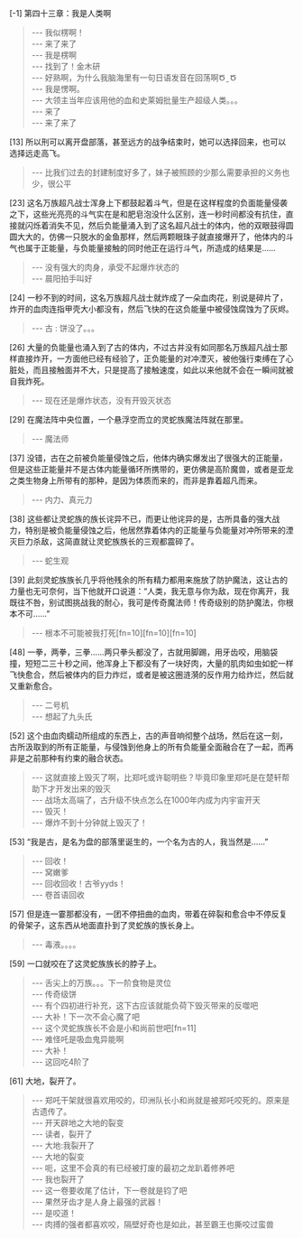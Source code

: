 
[-1] 第四十三章：我是人类啊
>--- 我似楞啊！<br>
>--- 来了来了<br>
>--- 我是楞啊<br>
>--- 找到了！金木研<br>
>--- 好熟啊，为什么我脑海里有一句日语发音在回荡啊Ծ ̮ Ծ<br>
>--- 我是愣啊。<br>
>--- 大领主当年应该用他的血和史莱姆批量生产超级人类。。。<br>
>--- 来了<br>
>--- 来了来了<br>

[13] 所以刑可以离开盘部落，甚至远方的战争结束时，她可以选择回来，也可以选择远走高飞。
>--- 比我们过去的封建制度好多了，妹子被照顾的少那么需要承担的义务也少，很公平<br>

[23] 这名万族超凡战士浑身上下都鼓起着斗气，但是在这样程度的负面能量侵袭之下，这些光亮亮的斗气实在是和肥皂泡没什么区别，连一秒时间都没有抗住，直接就闪烁着消失不见，然后负能量涌入到了这名超凡战士的体内，他的双眼鼓得圆圆大大的，仿佛一只脱水的金鱼那样，然后两颗眼珠子就直接爆开了，他体内的斗气也属于正能量，与负能量接触的同时他正在运行斗气，所造成的结果是……
>--- 没有强大的肉身，承受不起爆炸状态的<br>
>--- 晨阳拍手叫好<br>

[24] 一秒不到的时间，这名万族超凡战士就炸成了一朵血肉花，别说是碎片了，炸开的血肉连指甲壳大小都没有，然后飞快的在这负能量中被侵蚀腐蚀为了灰烬。
>--- 古 : 饼没了。。。<br>

[26] 大量的负能量也涌入到了古的体内，不过古并没有如同那名万族超凡战士那样直接炸开，一方面他已经有经验了，正负能量的对冲湮灭，被他强行束缚在了心脏处，而且接触面并不大，只是提高了接触速度，如此以来他就不会在一瞬间就被自我炸死。
>--- 现在还是爆炸状态，没有开毁灭状态<br>

[29] 在魔法阵中央位置，一个悬浮空而立的灵蛇族魔法阵就在那里。
>--- 魔法师<br>

[37] 没错，古在之前被负能量侵蚀之后，他体内确实爆发出了很强大的正能量，但是这些正能量并不是古体内能量循环所携带的，更仿佛是高阶魔兽，或者是亚龙之类生物身上所带有的那种，是因为体质而来的，而非是靠着超凡而来。
>--- 内力、真元力<br>

[38] 这些都让灵蛇族的族长诧异不已，而更让他诧异的是，古所具备的强大战力，特别是被负能量侵蚀之后，他居然靠着体内的正能量与负能量对冲所带来的湮灭巨力杀敌，这简直就让灵蛇族族长的三观都震碎了。
>--- 蛇生观<br>

[39] 此刻灵蛇族族长几乎将他残余的所有精力都用来施放了防护魔法，这让古的力量也无可奈何，当下他就开口说道：“人类，我无意与你为敌，现在你离开，我既往不咎，别试图挑战我的耐心，我可是传奇魔法师！传奇级别的防护魔法，你根本不可……”
>--- 根本不可能被我打死[fn=10][fn=10][fn=10]<br>

[48] 一拳，两拳，三拳……两只拳头都没了，古就用脚踢，用牙齿咬，用脑袋撞，短短二三十秒之间，他浑身上下都没有了一块好肉，大量的肌肉如虫如蛇一样飞快愈合，然后被体内的巨力炸烂，或者是被这圈涟漪的反作用力给炸烂，然后就又重新愈合。
>--- 二号机<br>
>--- 想起了九头氏<br>

[52] 这个由血肉蠕动所组成的东西上，古的声音响彻整个战场，然后在这一刻，古所汲取到的所有正能量，与侵蚀到他身上的所有负能量全面融合在了一起，而再非是之前那种有约束的融合状态。
>--- 这就直接上毁灭了啊，比郑吒或许聪明些？毕竟印象里郑吒是在楚轩帮助下才开发出来的毁灭<br>
>--- 战场太高端了，古升级不快点怎么在1000年内成为内宇宙开天<br>
>--- 毁灭！<br>
>--- 爆炸不到十分钟就上毁灭了！<br>

[53] “我是古，是名为盘的部落里诞生的，一个名为古的人，我当然是……”
>--- 回收！<br>
>--- 窝嫩爹<br>
>--- 回收回收！古爷yyds！<br>
>--- 卷首语回收<br>

[57] 但是连一霎那都没有，一团不停扭曲的血肉，带着在碎裂和愈合中不停反复的骨架子，这东西从地面直扑到了灵蛇族的族长身上。
>--- 毒液。。。。<br>

[59] 一口就咬在了这灵蛇族族长的脖子上。
>--- 舌尖上的万族。。。下一阶食物是灵位<br>
>--- 传奇级饼<br>
>--- 有个四初进行补充，这下古应该就能负荷下毁灭带来的反噬吧<br>
>--- 大补！下一次不会心魔了吧<br>
>--- 这个灵蛇族族长不会是小和尚前世吧[fn=11]<br>
>--- 难怪吒是吸血鬼异能啊<br>
>--- 大补！<br>
>--- 这回吃4阶了<br>

[61] 大地，裂开了。
>--- 郑吒干架就很喜欢用咬的，印洲队长小和尚就是被郑吒咬死的。原来是古遗传了。<br>
>--- 开天辟地之大地的裂变<br>
>--- 读者，裂开了<br>
>--- 大地:我裂开了<br>
>--- 大地的裂变<br>
>--- 呃，这里不会真的有已经被打废的最初之龙趴着修养吧<br>
>--- 我也裂开了<br>
>--- 这一卷要收尾了估计，下一卷就是钧了吧<br>
>--- 果然牙齿才是人身上最强的武器！<br>
>--- 是咬道！<br>
>--- 肉搏的强者都喜欢咬，隔壁好奇也是如此，甚至霸王也撕咬过蛮兽<br>
